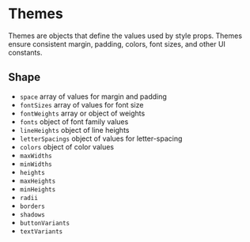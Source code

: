 
# Themes

Themes are objects that define the values used by style props.
Themes ensure consistent margin, padding, colors, font sizes, and other UI constants.

## Shape

- `space` array of values for margin and padding
- `fontSizes` array of values for font size
- `fontWeights` array or object of weights
- `fonts` object of font family values
- `lineHeights` object of line heights
- `letterSpacings` object of values for letter-spacing
- `colors` object of color values
- `maxWidths`
- `minWidths`
- `heights`
- `maxHeights`
- `minHeights`
- `radii`
- `borders`
- `shadows`
- `buttonVariants`
- `textVariants`

